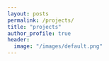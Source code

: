 ```yaml
---
layout: posts
permalink: /projects/
title: "projects"
author_profile: true
header:
  image: "/images/default.png"
---
```



